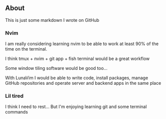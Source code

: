## About
This is just some markdown I wrote on GitHub

### Nvim
I am really considering learning nvim to be able to work at least 90% of the time on the terminal.

I think  tmux + nvim + git app + fish terminal would be a great workflow

Some window tiling software would be good too...

With LunaVim I would be able to write code, install packages, manage GitHub repositories and operate server and backend apps in the same place

### Lil tired
I think I need to rest... But I'm enjoying learning git and some terminal commands
